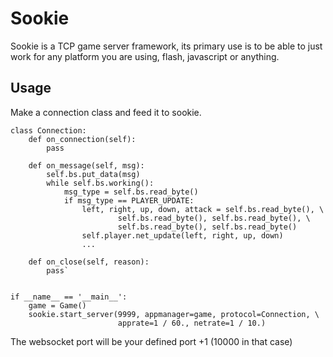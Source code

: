 # Sookie

Sookie is a TCP game server framework, its primary use is to be able to just work for any platform you are using, flash, javascript or anything.

## Usage
Make a connection class and feed it to sookie.

    class Connection:
        def on_connection(self):
            pass

        def on_message(self, msg):
            self.bs.put_data(msg)
            while self.bs.working():
                msg_type = self.bs.read_byte()
                if msg_type == PLAYER_UPDATE:
                    left, right, up, down, attack = self.bs.read_byte(), \
                            self.bs.read_byte(), self.bs.read_byte(), \
                            self.bs.read_byte(), self.bs.read_byte()
                    self.player.net_update(left, right, up, down)
                    ...

        def on_close(self, reason):
            pass`


    if __name__ == '__main__':
        game = Game()
        sookie.start_server(9999, appmanager=game, protocol=Connection, \
                            apprate=1 / 60., netrate=1 / 10.)

The websocket port will be your defined port +1 (10000 in that case)